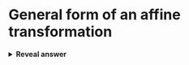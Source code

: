 # General form of an affine transformation
<details>
<summary><b>Reveal answer</b></summary>
x' = Mx + t
</details>
